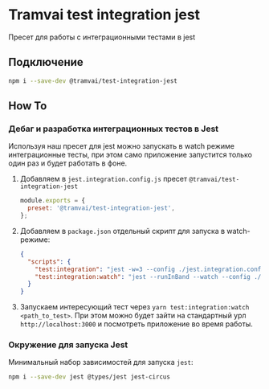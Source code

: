 # Tramvai test integration jest

Пресет для работы с интеграционными тестами в jest

## Подключение

```bash
npm i --save-dev @tramvai/test-integration-jest
```

## How To

### Дебаг и разработка интеграционных тестов в Jest

Используя наш пресет для jest можно запускать в watch режиме интеграционные тесты, при этом само приложение запустится только один раз и будет работать в фоне.

1. Добавляем в `jest.integration.config.js` пресет `@tramvai/test-integration-jest`

   ```js
   module.exports = {
     preset: '@tramvai/test-integration-jest',
   };
   ```

2. Добавляем в `package.json` отдельный скрипт для запуска в watch-режиме:

   ```json
   {
     "scripts": {
       "test:integration": "jest -w=3 --config ./jest.integration.config.js",
       "test:integration:watch": "jest --runInBand --watch --config ./jest.integration.config.js"
     }
   }
   ```

3. Запускаем интересующий тест через `yarn test:integration:watch <path_to_test>`. При этом можно будет зайти на стандартный урл `http://localhost:3000` и посмотреть приложение во время работы.

### Окружение для запуска Jest

Минимальный набор зависимостей для запуска `jest`:

```bash
npm i --save-dev jest @types/jest jest-circus
```
